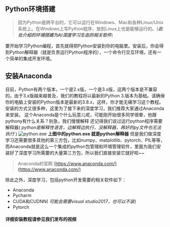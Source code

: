 ## Python环境搭建

> 因为Python是跨平台的，它可以运行在Windows、Mac和各种Linux/Unix系统上。在Windows上写Python程序，放到Linux上也是能够运行的。(***此处介绍的环境搭建为AI深度学习生态的相关软件***)

 要开始学习Python编程，首先就得把Python安装到你的电脑里。安装后，你会得到Python解释器（就是负责运行Python程序的），一个命令行交互环境，还有一个简单的集成开发环境。

## 安装Anaconda

目前，Python有两个版本，一个是2.x版，一个是3.x版，这两个版本是不兼容的。由于3.x版越来越普及，我们的教程将以最新的Python 3.版本为基础。请确保你的电脑上安装的Python版本是最新的3.8.x，这样，你才能无痛学习这个教程。安装的方式又很多种，这里为了接下来的深度学习，我们推荐大家通过Anaconda来安装。
这个Anaconda是个什么玩意儿呢，可能刚开始很多同学很晕，他跟pythony有什么关系？别急，我们慢慢解释
还记得我们说过运行python程序需要解释器( *python是解释性语言，边解释边执行，没解释器，再好的py文件也无法执行* )
![python.exe ](https://upload-images.jianshu.io/upload_images/18298870-5e3263e9d4ce618e.png?imageMogr2/auto-orient/strip%7CimageView2/2/w/1240)
**上图中的python.exe 就是python解释器**
但是我们做深度学习还需要很多其他的第三方包，比如numpy、matplotlib、pytorch、PIL等等，而Anaconda就是这么一个集成的python包管理和环境管理软件，里面为我们安装好了深度学习所需要的大量第三方包，所以我们直接安装它就好啦~~

>Anaconda的官网  [https://www.anaconda.com/](https://www.anaconda.com/)

除此之外，深度学习，包括python开发需要的相关软件如下：
* Anaconda
* Pycharm
* CUDA和CUDNN( *可能会需要visual studio2017，也可以不装*)
* Pytorch

#### 详细安装教程请参见我们发布的视频